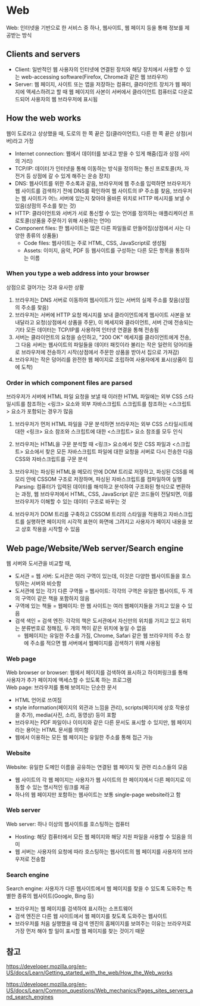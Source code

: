 # Web

Web: 인터넷을 기반으로 한 서비스 중 하나, 웹사이트, 웹 페이지 등을 통해 정보를 제공받는 방식

## Clients and servers

- Client: 일반적인 웹 사용자의 인터넷에 연결된 장치와 해당 장치에서 사용할 수 있는 web-accessing software(Firefox, Chrome과 같은 웹 브라우저)
- Server: 웹 페이지, 사이트 또는 앱을 저장하는 컴퓨터, 클라이언트 장치가 웹 페이지에 액세스하려고 할 때 웹 페이지의 사본이 서버에서 클라이언트 컴퓨터로 다운로드되어 사용자의 웹 브라우저에 표시됨

## How the web works

웹이 도로라고 상상했을 때, 도로의 한 쪽 끝은 집(클라이언트), 다른 한 쪽 끝은 상점(서버)라고 가정

- Internet connection: 웹에서 데이터를 보내고 받을 수 있게 해줌(집과 상점 사이의 거리)
- TCP/IP: 데이터가 인터넷을 통해 이동하는 방식을 정의하는 통신 프로토콜(차, 자전거 등 상점에 갈 수 있게 해주는 운송 장치)
- DNS: 웹사이트를 위한 주소록과 같음, 브라우저에 웹 주소를 입력하면 브라우저가 웹 사이트를 검색하기 전에 DNS를 확인하여 웹 사이트의 IP 주소를 찾음, 브라우저는 웹 사이트가 어느 서버에 있는지 찾아야 올바른 위치로 HTTP 메시지를 보낼 수 있음(상점의 주소를 찾는 것)
- HTTP: 클라이언트와 서버가 서로 통신할 수 있는 언어를 정의하는 애플리케이션 프로토콜(상품을 주문하기 위해 사용하는 언어)
- Component files: 한 웹사이트는 많은 다른 파일들로 만들어짐(상점에서 사는 다양한 종류의 상품들)
  - Code files: 웹사이트는 주로 HTML, CSS, JavaScript로 생성됨
  - Assets: 이미지, 음악, PDF 등 웹사이트를 구성하는 다른 모든 항목을 통칭하는 이름

### When you type a web address into your browser

상점으로 걸어가는 것과 유사한 상황

1. 브라우저는 DNS 서버로 이동하여 웹사이트가 있는 서버의 실제 주소를 찾음(상점의 주소를 찾음)
2. 브라우저는 서버에 HTTP 요청 메시지를 보내 클라이언트에게 웹사이트 사본을 보내달라고 요청(상점에서 상품을 주문), 이 메세지와 클라이언트, 서버 간에 전송되는 기타 모든 데이터는 TCP/IP를 사용하여 인터넷 연결을 통해 전송됨
3. 서버는 클라이언트의 요청을 승인하고, "200 OK" 메세지를 클라이언트에게 전송, 그 다음 서버는 웹사이트의 파일들을 데이터 패킷이라 불리는 작은 일련의 덩어리들로 브라우저에 전송하기 시작(상점에서 주문한 상품을 받아서 집으로 가져감)
4. 브라우저는 작은 덩어리를 완전한 웹 페이지로 조립하여 사용자에게 표시(상품이 집에 도착)

### Order in which component files are parsed

브라우저가 서버에 HTML 파일 요청을 보낼 때 이러한 HTML 파일에는 외부 CSS 스타일시트를 참조하는 <링크> 요소와 외부 자바스크립트 스크립트를 참조하는 <스크립트> 요소가 포함되는 경우가 많음

1. 브라우저가 먼저 HTML 파일을 구문 분석하면 브라우저는 외부 CSS 스타일시트에 대한 <링크> 요소 참조와 스크립트에 대한 <스크립트> 요소 참조를 모두 인식
2. 브라우저는 HTML을 구문 분석할 때 <링크> 요소에서 찾은 CSS 파일과 <스크립트> 요소에서 찾은 모든 자바스크립트 파일에 대한 요청을 서버로 다시 전송한 다음 CSS와 자바스크립트를 구문 분석
3. 브라우저는 파싱된 HTML을 메모리 안에 DOM 트리로 저장하고, 파싱된 CSS를 메모리 안에 CSSOM 구조로 저장하며, 파싱된 자바스크립트를 컴파일하여 실행
   Parsing: 컴퓨터가 입력된 데이터를 해석하고 분석하여 구조화된 형식으로 변환하는 과정, 웹 브라우저에서 HTML, CSS, JavaScript 같은 코드들이 전달되면, 이를 브라우저가 이해할 수 있는 데이터 구조로 바꾸는 것

4. 브라우저가 DOM 트리를 구축하고 CSSOM 트리의 스타일을 적용하고 자바스크립트를 실행하면 페이지의 시각적 표현이 화면에 그려지고 사용자가 페이지 내용을 보고 상호 작용을 시작할 수 있음

## Web page/Website/Web server/Search engine

웹 서버와 도서관을 비교할 때,

- 도서관 = 웹 서버: 도서관은 여러 구역이 있는데, 이것은 다양한 웹사이트들을 호스팅하는 서버와 비슷함
- 도서관에 있는 각기 다른 구역들 = 웹사이트: 각각의 구역은 유일한 웹사이트, 두 개의 구역이 같은 책을 포함하지 않음
- 구역에 있는 책들 = 웹페이지: 한 웹 사이트는 여러 웹페이지들을 가지고 있을 수 있음
- 검색 색인 = 검색 엔진: 각각의 책은 도서관에서 자신만의 위치를 가지고 있고 위치는 분류번호로 정해짐, 두 개의 책이 같은 위치에 놓일 수 없음
  - 웹페이지는 유일한 주소를 가짐, Chrome, Safari 같은 웹 브라우저의 주소 창에 주소를 적으면 웹 서버에서 웹페이지를 검색하기 위해 사용됨

### Web page

Web browser or browser: 웹에서 페이지를 검색하여 표시하고 하이퍼링크를 통해 사용자가 추가 페이지에 액세스할 수 있도록 하는 프로그램  
Web page: 브라우저를 통해 보여지는 단순한 문서

- HTML 언어로 쓰여짐
- style information(페이지의 외관과 느낌을 관리), scripts(페이지에 상호 작용성을 추가), media(사진, 소리, 동영상) 등이 포함
- 브라우저는 PDF 파일이나 이미지와 같은 다른 문서도 표시할 수 있지만, 웹 페이지라는 용어는 HTML 문서를 의미함
- 웹에서 이용하는 모든 웹 페이지는 유일한 주소를 통해 접근 가능

### Website

Website: 유일한 도메인 이름을 공유하는 연결된 웹 페이지 및 관련 리소스들의 모음

- 웹 사이트의 각 웹 페이지는 사용자가 웹 사이트의 한 페이지에서 다른 페이지로 이동할 수 있는 명시적인 링크를 제공
- 하나의 웹 페이지만 포함하는 웹사이트는 보통 single-page website라고 함

### Web server

Web server: 하나 이상의 웹사이트를 호스팅하는 컴퓨터

- Hosting: 해당 컴퓨터에서 모든 웹 페이지와 해당 지원 파일을 사용할 수 있음을 의미
- 웹 서버는 사용자의 요청에 따라 호스팅하는 웹사이트의 웹 페이지를 사용자의 브라우저로 전송함

### Search engine

Search engine: 사용자가 다른 웹사이트에서 웹 페이지를 찾을 수 있도록 도와주는 특별한 종류의 웹사이트(Google, Bing 등)

- 브라우저는 웹 페이지를 검색하여 표시하는 소프트웨어
- 검색 엔진은 다른 웹 사이트에서 웹 페이지를 찾도록 도와주는 웹사이트
- 브라우저를 처음 실행했을 때 검색 엔진의 홈페이지를 보여주는 이유는 브라우저로 가장 먼저 해야 할 일이 표시할 웹 페이지를 찾는 것이기 때문

## 참고

https://developer.mozilla.org/en-US/docs/Learn/Getting_started_with_the_web/How_the_Web_works

https://developer.mozilla.org/en-US/docs/Learn/Common_questions/Web_mechanics/Pages_sites_servers_and_search_engines
